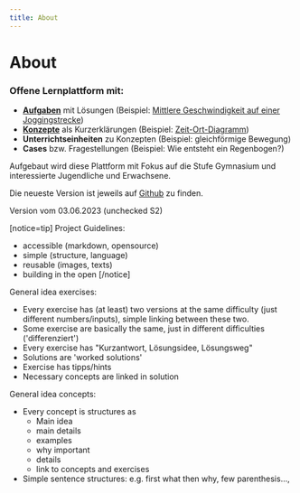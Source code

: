 ```yaml
---
title: About
---
```


# About

### Offene Lernplattform mit:
- [**Aufgaben**](/aufgaben/mechanik/bewegung/gleichfoermige_bewegung/) mit Lösungen (Beispiel: [Mittlere Geschwindigkeit auf einer Joggingstrecke](/aufgaben/mechanik/bewegung/gleichfoermige_bewegung/exercise-9))
- [**Konzepte**](/konzepte/) als Kurzerklärungen (Beispiel: [Zeit-Ort-Diagramm](/konzepte/konzept-3/))
- **Unterrichtseinheiten** zu Konzepten (Beispiel: gleichförmige Bewegung)
- **Cases** bzw. Fragestellungen (Beispiel: Wie entsteht ein Regenbogen?)

Aufgebaut wird diese Plattform mit Fokus auf die Stufe Gymnasium und interessierte Jugendliche und Erwachsene.

Die neueste Version ist jeweils auf [Github](https://github.com/ThomasBisig/akademix) zu finden.


Version vom 03.06.2023 (unchecked S2)

[notice=tip]
Project Guidelines:
- accessible (markdown, opensource)
- simple (structure, language)
- reusable (images, texts)
- building in the open
[/notice]

General idea exercises:
- Every exercise has (at least) two versions at the same difficulty (just different numbers/inputs), simple linking between these two.
- Some exercise are basically the same, just in different difficulties ('differenziert')
- Every exercise has "Kurzantwort, Lösungsidee, Lösungsweg"
- Solutions are 'worked solutions'
- Exercise has tipps/hints
- Necessary concepts are linked in solution

General idea concepts:
- Every concept is structures as
	- Main idea
	- main details
	- examples
	- why important
	- details
	- link to concepts and exercises
- Simple sentence structures: e.g. first what then why, few parenthesis..., 
